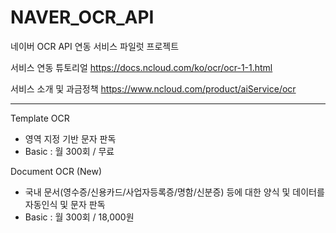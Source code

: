 # NAVER_OCR_API
네이버 OCR API 연동 서비스 파일럿 프로젝트

서비스 연동 튜토리얼
https://docs.ncloud.com/ko/ocr/ocr-1-1.html

서비스 소개 및 과금정책
https://www.ncloud.com/product/aiService/ocr

-------------------------------

Template OCR
- 영역 지정 기반 문자 판독
- Basic : 월 300회 / 무료

Document OCR (New)
- 국내 문서(영수증/신용카드/사업자등록증/명함/신분증) 등에 대한 양식 및 데이터를 자동인식 및 문자 판독
- Basic : 월 300회 / 18,000원
